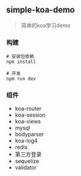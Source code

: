 ## simple-koa-demo
> 简单的koa学习demo

### 构建
```
# 安装包依赖
npm install
```
```
# 开发
npm run dev
```

### 组件

- koa-router
- koa-session
- koa-views
- mysql
- bodyparser
- koa-log4
- redis
- 第三方登录
- sequelize
- validator